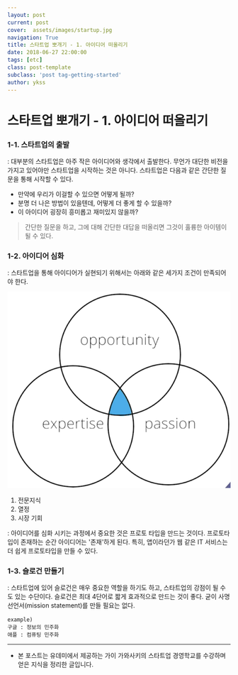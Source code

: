```yaml
---
layout: post
current: post
cover:  assets/images/startup.jpg
navigation: True
title: 스타트업 뽀개기 - 1. 아이디어 떠올리기
date: 2018-06-27 22:00:00
tags: [etc]
class: post-template
subclass: 'post tag-getting-started'
author: ykss
---
```

  
# 스타트업 뽀개기 - 1. 아이디어 떠올리기

### 1-1. 스타트업의 출발
: 대부분의 스타트업은 아주 작은 아이디어와 생각에서 출발한다. 무언가 대단한 비전을 가지고 있어야만 스타트업을 시작하는 것은 아니다. 스타트업은 다음과 같은 간단한 질문을  통해 시작할 수 있다.

* 만약에 우리가 이걸할 수 있으면 어떻게 될까?
* 분명 더 나은 방법이 있을텐데, 어떻게 더 좋게 할 수 있을까?
* 이 아이디어 굉장히 흥미롭고 재미있지 않을까?

> 간단한 질문을 하고, 그에 대해 간단한 대답을 떠올리면 그것이 훌륭한 아이템이 될 수 있다.

### 1-2. 아이디어 심화
: 스타트업을 통해 아이디어가 실현되기 위해서는 아래와 같은 세가지 조건이 만족되어야 한다. 

![1](/assets/images/startup1.png)

1. 전문지식
2. 열정
3. 시장 기회

: 아이디어를 심화 시키는 과정에서 중요한 것은 프로토 타입을 만드는 것이다. 프로토타입이 존재하는 순간 아이디어는 '존재'하게 된다. 특히, 앱이라던가 웹 같은 IT 서비스는 더 쉽게 프로토타입을 만들 수 있다.

### 1-3. 슬로건 만들기

: 스타트업에 있어 슬로건은 매우 중요한 역할을 하기도 하고, 스타트업의 강점이 될 수도 있는 수단이다. 슬로건은 최대 4단어로 짧게 효과적으로 만드는 것이 좋다. 굳이 사명선언서(mission statement)를 만들 필요는 없다.

```
example)
구글 : 정보의 민주화
애플 : 컴퓨팅 민주화
```

---------

* 본 포스트는 유데미에서 제공하는 가이 가와사키의 스타트업 경영학교를 수강하며 얻은 지식을 정리한 글입니다.